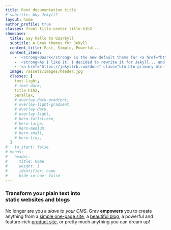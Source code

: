 ```yaml
---
title: Root documentation title
# subtitle: Why Jekyll?
layout: home
author_profile: true
classes: front title-center title-h1h2
showcase:
  title: Say hello to Quarkyll
  subtitle: A Grav themes for Jekyll
  content_title: Fast, Simple, Powerful...
  content_items:
    - '<strong>Quark</strong> is the new default theme for <a href="http://github.com/getgrav/grav" rel="noreferrer">Grav CMS</a>. This theme is built with the <a href="https://picturepan2.github.io/spectre/" rel="noreferrer">Spectre.css</a> framework and provides a powerful base for developing your own themes.'
    - '<strong>As I like it, I decided to rewrite it for Jekyll... and in the same time learn about Jekyll!</strong>'
    - '<a href="https://jekyllrb.com/docs" class="btn btn-primary btn-lg" target="_blank" rel="noreferrer">Read Jekyll documentation</a>'
  image: /assets/images/header.jpg
  classes: [
    text-light,
    # text-dark,
    title-h1h2,
    parallax,
    # overlay-dark-gradient,
    # overlay-light-gradient,
    # overlay-dark,
    # overlay-light,
    # hero-fullscreen,
    # hero-large,
    # hero-medium,
    # hero-small,
    # hero-tiny,
  ]
#   to_start: false
# menus:
#   header:
#     title: Home
#     weight: 1
#     identifier: home
#     hide-in-nav: false
---
```


<h3><strong>Transform your plain text into<br/>static websites and blogs</strong></h3>

<p>
  No longer are you a <em>slave to your CMS</em>. Grav <strong>empowers</strong> you to
  create anything from a <a target="_blank" href="https://demo.getgrav.org/onepage-skeleton" rel="noreferrer">simple one-page site</a>,
  a <a target="_blank" href="https://demo.getgrav.org/blog-skeleton" rel="noreferrer">beautiful blog</a>,
  a powerful and feature-rich <a target="_blank" href="https://demo.getgrav.org/shop-skeleton" rel="noreferrer">product site</a>,
  or pretty much anything you can dream up!
</p>
